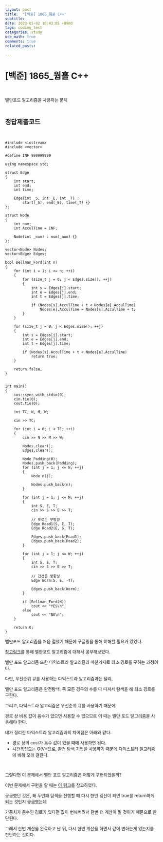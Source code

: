 ```yaml
---
layout: post
title:  "[백준] 1865_웜홀 C++"
subtitle:   
date: 2023-05-02 10:43:05 +0900
tags: coding_test
categories: study
use_math: true
comments: true
related_posts:

---
```


# [백준] 1865_웜홀 C++<br/>
<br/>

벨만포드 알고리즘을 사용하는 문제<br/>
<br/>

## 정답제출코드<br/>
<br/>

```
#include <iostream>
#include <vector>

#define INF 999999999

using namespace std;

struct Edge
{
    int start;
    int end;
    int time;

    Edge(int _S, int _E, int _T) :
        start(_S), end(_E), time(_T) {}
};

struct Node
{
    int num;
    int AcculTime = INF;

    Node(int _num) : num(_num) {}
};

vector<Node> Nodes;
vector<Edge> Edges;

bool Bellman_Ford(int n)
{
    for (int i = 1; i <= n; ++i)
    {
        for (size_t j = 0; j < Edges.size(); ++j)
        {
            int s = Edges[j].start;
            int e = Edges[j].end;
            int t = Edges[j].time;

            if (Nodes[s].AcculTime + t < Nodes[e].AcculTime)
                Nodes[e].AcculTime = Nodes[s].AcculTime + t;
        }
    }

    for (size_t j = 0; j < Edges.size(); ++j)
    {
        int s = Edges[j].start;
        int e = Edges[j].end;
        int t = Edges[j].time;

        if (Nodes[s].AcculTime + t < Nodes[e].AcculTime)
            return true;
    }

    return false;
}


int main()
{
    ios::sync_with_stdio(0);
    cin.tie(0);
    cout.tie(0);

    int TC, N, M, W;

    cin >> TC;

    for (int i = 0; i < TC; ++i)
    {
        cin >> N >> M >> W;

        Nodes.clear();
        Edges.clear();
        
        Node Padding(0);
        Nodes.push_back(Padding);
        for (int j = 1; j <= N; ++j)
        {
            Node n(j);

            Nodes.push_back(n);
        }

        for (int j = 1; j <= M; ++j)
        {
            int S, E, T;
            cin >> S >> E >> T;

            // 도로는 무방향
            Edge Road1(S, E, T);
            Edge Road2(E, S, T);

            Edges.push_back(Road1);
            Edges.push_back(Road2);
        }

        for (int j = 1; j <= W; ++j)
        {
            int S, E, T;
            cin >> S >> E >> T;

            // 간선은 방향성
            Edge Worm(S, E, -T);

            Edges.push_back(Worm);
        }

        if (Bellman_Ford(N))
            cout << "YES\n";
        else
            cout << "NO\n";
    }

    return 0;
}
```

벨만포드 알고리즘을 처음 접했기 때문에 구글링을 통해 이해할 필요가 있었다.<br/>

[참고링크](https://yabmoons.tistory.com/365)를 통해 벨만포드 알고리즘에 대해서 공부해보았다.<br/>

벨만 포드 알고리즘 또한 다익스트라 알고리즘과 마찬가지로 최소 경로를 구하는 과정이다.<br/>

다만, 우선순위 큐를 사용하는 다익스트라 알고리즘과는 달리,<br/>

벨만 포드 알고리즘은 완전탐색, 즉 모든 경우의 수를 다 따져서 탐색을 해 최소 경로를 구한다.<br/>

그리고, 다익스트라 알고리즘은 우선순위 큐를 사용하기 때문에<br/>

경로 상 비용 값이 음수가 있으면 사용할 수 없으므로 이 때는 벨만 포드 알고리즘을 사용해야 한다.<br/>

내가 정리한 다익스트라 알고리즘과의 차이점은 아래와 같다.<br/>

- 경로 상의 cost가 음수 값이 있을 때에 사용하면 된다.
- 시간복잡도는 O(V*E)로, 완전 탐색 기법을 사용하기 때문에 다익스트라 알고리즘에 비해 오래 걸린다.

<br/>

그렇다면 이 문제에서 벨만 포드 알고리즘은 어떻게 구현되었을까?<br/>

이번 문제에서 구현을 할 때는 [이 링크](https://velog.io/@nacean/%EB%B0%B1%EC%A4%801865-%EC%9B%9C%ED%99%80-C-%ED%92%80%EC%9D%B4)를 참고하였다.<br/>

궁금했던 것은, 왜 두번째 탐색을 진행할 때 다시 한번 갱신이 되면 true를 return하게 되는 것인지 궁금했는데<br/>

가중치가 음수인 경로가 있다면 값이 변해버려서 한번 더 계산이 될 것이기 때문으로 판단된다.<br/>

그래서 한번 계산을 완료하고 난 뒤, 다시 한번 계산을 하면서 값이 변하는게 있는지를 판단하는 것이다.<br/>
